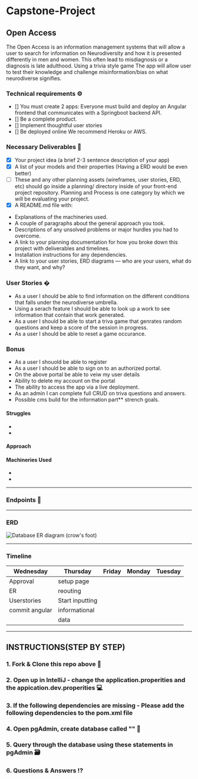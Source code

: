 # Capstone-Project

## Open Access 

The Open Access is an information management systems that will allow a user to search for information on Neurodiversity and how it is presented differently in men and women. This often lead to misdiagnosis or a diagnosis is late adulthood. Using a trivia style game The app will allow user to test their knowledge and challenge misinformation/bias on what neurodiverse signifies. 


### Technical requirements ⚙️
- [] You must create 2 apps: Everyone must build and deploy an Angular frontend that communicates with a Springboot backend API.
- [] Be a complete product.
- [] Implement thoughtful user stories
- [] Be deployed online We recommend Heroku or AWS.

### Necessary Deliverables 🏁
- [x] Your project idea (a brief 2-3 sentence description of your app)
- [x] A list of your models and their properties (Having a ERD would be even better)
- [ ] These and any other planning assets (wireframes, user stories, ERD, etc) should go inside a planning/ directory inside of your front-end project repository.        Planning and Process is one category by which we will be evaluating your project.
- [x] A README.md file with:
* Explanations of the machineries used.
* A couple of paragraphs about the general approach you took.
* Descriptions of any unsolved problems or major hurdles you had to overcome.
* A link to your planning documentation for how you broke down this project with deliverables and timelines.
* Installation instructions for any dependencies.
* A link to your user stories, ERD diagrams — who are your users, what do they want, and why?

### User Stories �
* As a user I should be able to find information on the different conditions that falls under the neurodiverse umbrella.
* Using a serach feature I should be able to look up a work to see information that contain that work generated.
* As a user I should be able to start a triva game that genrates random questions and keep a score of the session in progress.
* As a user I should be able to reset a game occurance.


### Bonus

* As a user I shouold be able to register
* As a user I should be able to sign on to an authorized portal. 
* On the above portal be able to veiw my user details
* Ability to delete my account on the portal
* The ability to access the app via a live deployment.
* As an admin I can complete full CRUD on triva questions and answers.
* Possible cms build  for the information part** strench goals.



#### Struggles
* 
* 


#### Approach


#### Machineries Used
*
*
---
### Endpoints 📌

---
### ERD
![Database ER diagram (crow's foot)](https://user-images.githubusercontent.com/87440131/151239214-2ac9c8c1-107f-4ceb-91d9-2cac32a853a2.png)

---
### Timeline 

|      Wednesday    |      Thursday      |         Friday          |     Monday     |       Tuesday              |
| ------------------|--------------------|-------------------------|----------------|----------------------------|
|   Approval        |  setup page        |                         |                |                            |
|   ER              |  reouting          |                         |                |                            |
|   Userstories     |  Start inputting   |                         |                |                            |
|   commit angular  |    informational   |                         |                |                            |
|                   |      data          |                         |                |                            |

---

## INSTRUCTIONS(STEP BY STEP)
### 1. Fork & Clone this repo above 🔱
### 2. Open up in IntelliJ - change the application.properities and the appication.dev.properities 💻
### 3.  If the following dependencies are missing -  Please add the following dependencies to the pom.xml file


### 4. Open pgAdmin, create database called "" 🐘



### 5. Query through the database using these statements in pgAdmin 🗃



### 6. Questions & Answers :interrobang:
